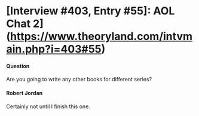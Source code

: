 # [Interview #403, Entry #55]: AOL Chat 2](https://www.theoryland.com/intvmain.php?i=403#55)

#### Question

Are you going to write any other books for different series?

#### Robert Jordan

Certainly not until I finish this one.

